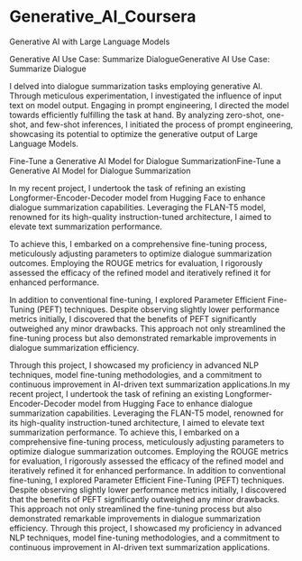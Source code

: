 # Generative_AI_Coursera


Generative AI with Large Language Models


Generative AI Use Case: Summarize DialogueGenerative AI Use Case: Summarize Dialogue

I delved into dialogue summarization tasks employing generative AI. Through meticulous experimentation, I investigated the influence of input text on model output. Engaging in prompt engineering, I directed the model towards efficiently fulfilling the task at hand. By analyzing zero-shot, one-shot, and few-shot inferences, I initiated the process of prompt engineering, showcasing its potential to optimize the generative output of Large Language Models.


Fine-Tune a Generative AI Model for Dialogue SummarizationFine-Tune a Generative AI Model for Dialogue Summarization

In my recent project, I undertook the task of refining an existing Longformer-Encoder-Decoder model from Hugging Face to enhance dialogue summarization capabilities. Leveraging the FLAN-T5 model, renowned for its high-quality instruction-tuned architecture, I aimed to elevate text summarization performance.

To achieve this, I embarked on a comprehensive fine-tuning process, meticulously adjusting parameters to optimize dialogue summarization outcomes. Employing the ROUGE metrics for evaluation, I rigorously assessed the efficacy of the refined model and iteratively refined it for enhanced performance.

In addition to conventional fine-tuning, I explored Parameter Efficient Fine-Tuning (PEFT) techniques. Despite observing slightly lower performance metrics initially, I discovered that the benefits of PEFT significantly outweighed any minor drawbacks. This approach not only streamlined the fine-tuning process but also demonstrated remarkable improvements in dialogue summarization efficiency.

Through this project, I showcased my proficiency in advanced NLP techniques, model fine-tuning methodologies, and a commitment to continuous improvement in AI-driven text summarization applications.In my recent project, I undertook the task of refining an existing Longformer-Encoder-Decoder model from Hugging Face to enhance dialogue summarization capabilities. Leveraging the FLAN-T5 model, renowned for its high-quality instruction-tuned architecture, I aimed to elevate text summarization performance. To achieve this, I embarked on a comprehensive fine-tuning process, meticulously adjusting parameters to optimize dialogue summarization outcomes. Employing the ROUGE metrics for evaluation, I rigorously assessed the efficacy of the refined model and iteratively refined it for enhanced performance. In addition to conventional fine-tuning, I explored Parameter Efficient Fine-Tuning (PEFT) techniques. Despite observing slightly lower performance metrics initially, I discovered that the benefits of PEFT significantly outweighed any minor drawbacks. This approach not only streamlined the fine-tuning process but also demonstrated remarkable improvements in dialogue summarization efficiency. Through this project, I showcased my proficiency in advanced NLP techniques, model fine-tuning methodologies, and a commitment to continuous improvement in AI-driven text summarization applications.

